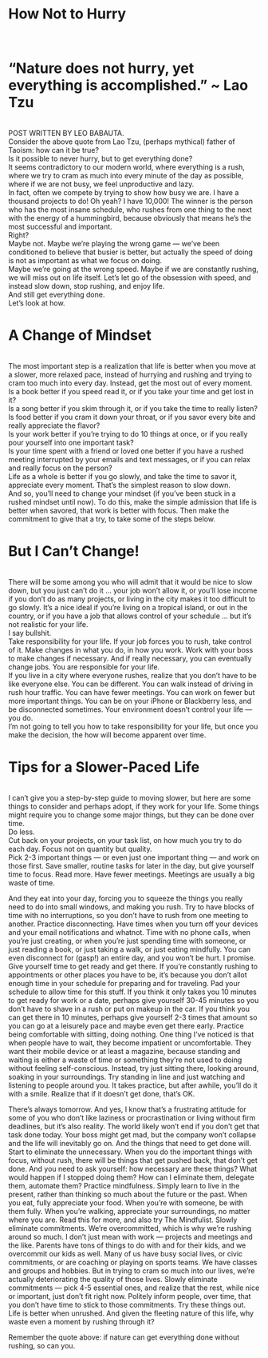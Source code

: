 

# How Not to Hurry
<br/>
<h1>“Nature does not hurry, yet everything is accomplished.” ~ Lao Tzu</h1>
<br/>
POST WRITTEN BY LEO BABAUTA.

<br/>
Consider the above quote from Lao Tzu, (perhaps mythical) father of Taoism: how can it be true?
<br/>
Is it possible to never hurry, but to get everything done?
<br/>
It seems contradictory to our modern world, where everything is a rush, where we try to cram as much into every minute of the day as possible, where if we are not busy, we feel unproductive and lazy.
<br/>
In fact, often we compete by trying to show how busy we are. I have a thousand projects to do! Oh yeah? I have 10,000! The winner is the person who has the most insane schedule, who rushes from one thing to the next with the energy of a hummingbird, because obviously that means he’s the most successful and important.
<br/>
Right?
<br/>
Maybe not. Maybe we’re playing the wrong game — we’ve been conditioned to believe that busier is better, but actually the speed of doing is not as important as what we focus on doing.
<br/>
Maybe we’re going at the wrong speed. Maybe if we are constantly rushing, we will miss out on life itself. Let’s let go of the obsession with speed, and instead slow down, stop rushing, and enjoy life.
<br/>
And still get everything done.
<br/>
Let’s look at how.
<br/>

# A Change of Mindset
<br/>
The most important step is a realization that life is better when you move at a slower, more relaxed pace, instead of hurrying and rushing and trying to cram too much into every day. Instead, get the most out of every moment.
<br/>
Is a book better if you speed read it, or if you take your time and get lost in it?
<br/>
Is a song better if you skim through it, or if you take the time to really listen?
<br/>
Is food better if you cram it down your throat, or if you savor every bite and really appreciate the flavor?
<br/>
Is your work better if you’re trying to do 10 things at once, or if you really pour yourself into one important task?
<br/>
Is your time spent with a friend or loved one better if you have a rushed meeting interrupted by your emails and text messages, or if you can relax and really focus on the person?
<br/>
Life as a whole is better if you go slowly, and take the time to savor it, appreciate every moment. That’s the simplest reason to slow down.
<br/>
And so, you’ll need to change your mindset (if you’ve been stuck in a rushed mindset until now). To do this, make the simple admission that life is better when savored, that work is better with focus. Then make the commitment to give that a try, to take some of the steps below.
<br/>

# But I Can’t Change!
<br/>
There will be some among you who will admit that it would be nice to slow down, but you just can’t do it … your job won’t allow it, or you’ll lose income if you don’t do as many projects, or living in the city makes it too difficult to go slowly. It’s a nice ideal if you’re living on a tropical island, or out in the country, or if you have a job that allows control of your schedule … but it’s not realistic for your life.
<br/>
I say bullshit.
<br/>
Take responsibility for your life. If your job forces you to rush, take control of it. Make changes in what you do, in how you work. Work with your boss to make changes if necessary. And if really necessary, you can eventually change jobs. You are responsible for your life.
<br/>
If you live in a city where everyone rushes, realize that you don’t have to be like everyone else. You can be different. You can walk instead of driving in rush hour traffic. You can have fewer meetings. You can work on fewer but more important things. You can be on your iPhone or Blackberry less, and be disconnected sometimes. Your environment doesn’t control your life — you do.
<br/>
I’m not going to tell you how to take responsibility for your life, but once you make the decision, the how will become apparent over time.
<br/>

# Tips for a Slower-Paced Life
<br/>
I can’t give you a step-by-step guide to moving slower, but here are some things to consider and perhaps adopt, if they work for your life. Some things might require you to change some major things, but they can be done over time.
<br/>
Do less. <br/>
Cut back on your projects, on your task list, on how much you try to do each day. Focus not on quantity but quality. <br/>
Pick 2-3 important things — or even just one important thing — and work on those first. 
Save smaller, routine tasks for later in the day, but give yourself time to focus. Read more.
Have fewer meetings. Meetings are usually a big waste of time. 

And they eat into your day, forcing you to squeeze the things you really need to do into small windows, and making you rush. Try to have blocks of time with no interruptions, so you don’t have to rush from one meeting to another.
Practice disconnecting. Have times when you turn off your devices and your email notifications and whatnot. Time with no phone calls, when you’re just creating, or when you’re just spending time with someone, or just reading a book, or just taking a walk, or just eating mindfully. You can even disconnect for (gasp!) an entire day, and you won’t be hurt. I promise.
Give yourself time to get ready and get there. If you’re constantly rushing to appointments or other places you have to be, it’s because you don’t allot enough time in your schedule for preparing and for traveling. Pad your schedule to allow time for this stuff. If you think it only takes you 10 minutes to get ready for work or a date, perhaps give yourself 30-45 minutes so you don’t have to shave in a rush or put on makeup in the car. If you think you can get there in 10 minutes, perhaps give yourself 2-3 times that amount so you can go at a leisurely pace and maybe even get there early.
Practice being comfortable with sitting, doing nothing. One thing I’ve noticed is that when people have to wait, they become impatient or uncomfortable. They want their mobile device or at least a magazine, because standing and waiting is either a waste of time or something they’re not used to doing without feeling self-conscious. Instead, try just sitting there, looking around, soaking in your surroundings. Try standing in line and just watching and listening to people around you. It takes practice, but after awhile, you’ll do it with a smile.
Realize that if it doesn’t get done, that’s OK. 

There’s always tomorrow. And yes, I know that’s a frustrating attitude for some of you who don’t like laziness or procrastination or living without firm deadlines, but it’s also reality. The world likely won’t end if you don’t get that task done today. Your boss might get mad, but the company won’t collapse and the life will inevitably go on. And the things that need to get done will.
Start to eliminate the unnecessary. When you do the important things with focus, without rush, there will be things that get pushed back, that don’t get done. And you need to ask yourself: how necessary are these things? What would happen if I stopped doing them? How can I eliminate them, delegate them, automate them?
Practice mindfulness. Simply learn to live in the present, rather than thinking so much about the future or the past. When you eat, fully appreciate your food. When you’re with someone, be with them fully. When you’re walking, appreciate your surroundings, no matter where you are. Read this for more, and also try The Mindfulist.
Slowly eliminate commitments. We’re overcommitted, which is why we’re rushing around so much. I don’t just mean with work — projects and meetings and the like. Parents have tons of things to do with and for their kids, and we overcommit our kids as well. Many of us have busy social lives, or civic commitments, or are coaching or playing on sports teams. We have classes and groups and hobbies. But in trying to cram so much into our lives, we’re actually deteriorating the quality of those lives. Slowly eliminate commitments — pick 4-5 essential ones, and realize that the rest, while nice or important, just don’t fit right now. Politely inform people, over time, that you don’t have time to stick to those commitments.
Try these things out. Life is better when unrushed. And given the fleeting nature of this life, why waste even a moment by rushing through it?

Remember the quote above: if nature can get everything done without rushing, so can you.

